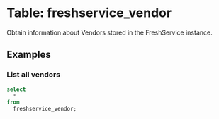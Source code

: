 # Table: freshservice_vendor

Obtain information about Vendors stored in the FreshService instance.

## Examples

### List all vendors

```sql
select
  *
from
  freshservice_vendor;
```

